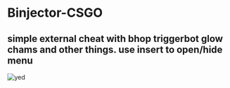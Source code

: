 # Binjector-CSGO
simple external cheat with bhop triggerbot glow chams and other things. 
use insert to open/hide menu
-
![yed](https://i.imgur.com/LyrGHLq.jpg)

